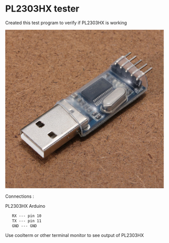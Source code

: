 # PL2303HX  tester

Created this test program to verify if  PL2303HX is working 

![PL2303HX](adapter.jpg)

Connections :

PL2303HX   	 Arduino

       RX --- pin 10
       TX --- pin 11
       GND --- GND



Use coolterm or other terminal monitor to see output of PL2303HX

